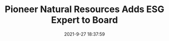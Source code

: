 ---
"title": "Pioneer Natural Resources Adds ESG Expert to Board"
"date": "2021-9-27 18:37:59"
"feed_name": "RIGZONE"
"feed_website": "http://www.rigzone.com/"
"feed_rss": "http://www.rigzone.com/news/rss/rigzone_latest.aspx"
"link": "https://www.rigzone.com/news/pioneer_natural_resources_adds_esg_expert_to_board-27-sep-2021-166544-article/?rss=true"
"file": "_posts/2021-1-1-000c5d8019dc459770ae2065cd747ec8f1c89fb0.md"
"accident": "0"
"drilling": "0"
"dead": "0"
"injured": "0"
"where": "unknown site"
"place": "unknown place"
---